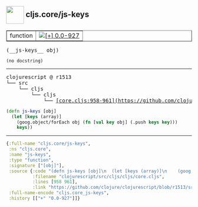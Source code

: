 ## <img width="48px" valign="middle" src="http://i.imgur.com/Hi20huC.png"> cljs.core/js-keys

 <table border="1">
<tr>
<td>function</td>
<td><a href="https://github.com/cljsinfo/api-refs/tree/0.0-927"><img valign="middle" alt="[+] 0.0-927" src="https://img.shields.io/badge/+-0.0--927-lightgrey.svg"></a> </td>
</tr>
</table>

 <samp>
(__js-keys__ obj)<br>
</samp>

```
(no docstring)
```

---

 <pre>
clojurescript @ r1513
└── src
    └── cljs
        └── cljs
            └── <ins>[core.cljs:958-961](https://github.com/clojure/clojurescript/blob/r1513/src/cljs/cljs/core.cljs#L958-L961)</ins>
</pre>

```clj
(defn js-keys [obj]
  (let [keys (array)]
    (goog.object/forEach obj (fn [val key obj] (.push keys key)))
    keys))
```


---

```clj
{:full-name "cljs.core/js-keys",
 :ns "cljs.core",
 :name "js-keys",
 :type "function",
 :signature ["[obj]"],
 :source {:code "(defn js-keys [obj]\n  (let [keys (array)]\n    (goog.object/forEach obj (fn [val key obj] (.push keys key)))\n    keys))",
          :filename "clojurescript/src/cljs/cljs/core.cljs",
          :lines [958 961],
          :link "https://github.com/clojure/clojurescript/blob/r1513/src/cljs/cljs/core.cljs#L958-L961"},
 :full-name-encode "cljs.core_js-keys",
 :history [["+" "0.0-927"]]}

```
